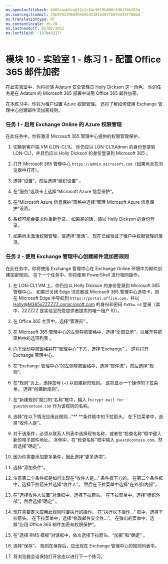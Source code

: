 ```yaml
---
ms.openlocfilehash: b905caab0ca6f2c1c04c9619b086cfd61fbb283e
ms.sourcegitcommit: 25b9793190d40e69ed31815267fb6754397768bd
ms.translationtype: HT
ms.contentlocale: zh-CN
ms.lasthandoff: 02/02/2022
ms.locfileid: "137943317"
---
```

# <a name="module-10---lab-1---exercise-1---configure-office-365-message-encryption"></a>模块 10 - 实验室 1 - 练习 1 - 配置 Office 365 邮件加密


在此实验室中，你将扮演 Adatum 安全管理员 Holly Dickson 这一角色。 你的任务是在 Adatum 的 Microsoft 365 部署中试用 Office 365 邮件加密。

在本练习中，你将为租户设置 Azure 权限管理。 还将了解如何使用 Exchange 管理中心创建邮件流加密规则。

### <a name="task-1--enable-azure-rights-management-for-exchange-online"></a>任务 1 - 启用 Exchange Online 的 Azure 权限管理

在此任务中，你将激活 Microsoft 365 管理中心提供的权限管理保护。 
 
1. 切换到客户端 VM (LON-CL1)。 你仍应以 LON-CL1\Admin 的身份登录到 LON-CL1，并且仍应以 Holly Dickson 的身份登录到 Microsoft 365 。 

2. 打开 Microsoft 365 管理中心 `https://admin.microsoft.com`（如果尚未在浏览器中打开）。

3. 选择“设置”，然后选择“组织设置” 。

4. 在“服务”选项卡上选择“Microsoft Azure 信息保护”。

5. 在“Microsoft Azure 信息保护”窗格中选择“管理 Microsoft Azure 信息保护”设置。

6. 系统可能会要求你重新登录。  如果是的话，请以 Holly Dickson 的身份登录。

7. 如果尚未激活权限管理，请选择“激活”。 现在已经验证了租户中权限管理的激活。
  

### <a name="task-2--create-a-mail-flow-encryption-rule-using-the-exchange-admin-center"></a>任务 2 - 使用 Exchange 管理中心创建邮件流加密规则

在此任务中，你将使用 Exchange 管理中心在 Exchange Online 环境中为邮件创建加密规则。 在下一个任务中，你将使用 PowerShell 进行相同操作。 

1. 在 LON-CL1 VM 上，你仍应以 Holly Dickson 的身份登录到 Microsoft 365 管理中心。 如果已关闭 Edge 浏览器或 Microsoft 365 管理中心选项卡，则在 Microsoft Edge 中导航到 `https://portal.office.com`，并以 Holly@M365xZZZZZZ.onmicrosoft.com 的身份和密码 `Pa55w.rd` 登录（其中，ZZZZZZ 是实验室托管提供者提供的唯一租户 ID）。 

2. 在 Office 365 主页中，选择“管理员” 。

3. 在 Microsoft 365 管理中心的左侧导航窗格中，选择“全部显示”，以展开导航窗格中的选项列表 。 

4. 向下滚动导航窗格并在“管理中心”下方，选择“Exchange” 。 这将打开 Exchange 管理中心。

5. 在“Exchange 管理中心”的左侧导航窗格中，选择“邮件流”，然后选择“规则”。  

6. 在“规则”页上，选择加号 (+) 以创建新的规则。  这将显示一个操作的下拉菜单。 选择“创建新规则”。

7. 在“新建规则”窗口的“名称”框中，输入 `Encrypt mail for guest@contoso.com` 作为该规则的名称。 

8. 选择“在以下情况应用此规则...”** **条件框中的下拉箭头。 在下拉菜单中，选择“收件人是”。 

9. 对于该条件，必须从联系人列表中选择现有名称，或者在“检查名称”框中键入新的电子邮件地址。 本例中，在“检查名称”框中输入 `guest@contoso.com`，然后选择“确定”。 

10. 因为你需要添加更多条件，因此选择“更多选项”。

11. 选择“添加条件”。 

12. 注意第二个条件框是如何出现在“收件人是...” 条件框下方的。 在第二个条件框中，选择下拉箭头并选择“收件人”。 然后在下拉菜单中选择“在外部/内部”。

13. 在“选择收件人位置”对话框中，选择下拉箭头。 在下拉菜单中，选择“组织外部”，然后选择“确定” 。 

14. 现在需要定义应用此规则时要执行的操作。 在“执行以下操作...” 框中，选择下拉箭头。 在下拉菜单中，选择“修改邮件安全性...”。 在弹出的菜单中，选择“应用 Office 365 邮件加密和权限保护”。

15. 在“选择 RMS 模板”对话框中，依次选择下拉箭头、“加密”和“确定”  。

16. 选择“保存”。 规则在保存后，应出现在 Exchange 管理中心的规则列表中。

4. 将浏览器会话保持打开状态以进行下一个练习。
